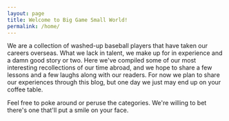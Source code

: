 ```yaml
---
layout: page
title: Welcome to Big Game Small World!
permalink: /home/
---
```


We are a collection of washed-up baseball players that have taken our careers overseas. What we lack in talent, we make up for in experience and a damn good story or two. Here we've compiled some of our most interesting recollections of our time abroad, and we hope to share a few lessons and a few laughs along with our readers. For now we plan to share our experiences through this blog, but one day we just may end up on your coffee table. 

Feel free to poke around or peruse the categories. We're willing to bet there's one that'll put a smile on your face. 
